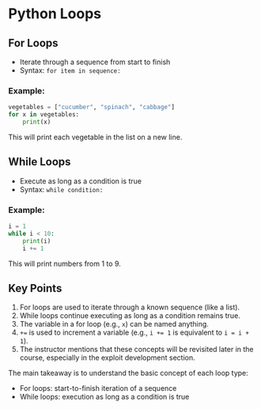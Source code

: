 # Python Loops

## For Loops

- Iterate through a sequence from start to finish
- Syntax: `for item in sequence:`

### Example:

```python
vegetables = ["cucumber", "spinach", "cabbage"]
for x in vegetables:
    print(x)
```

This will print each vegetable in the list on a new line.

## While Loops

- Execute as long as a condition is true
- Syntax: `while condition:`

### Example:

```python
i = 1
while i < 10:
    print(i)
    i += 1
```

This will print numbers from 1 to 9.

## Key Points

1. For loops are used to iterate through a known sequence (like a list).
2. While loops continue executing as long as a condition remains true.
3. The variable in a for loop (e.g., `x`) can be named anything.
4. `+=` is used to increment a variable (e.g., `i += 1` is equivalent to `i = i + 1`).
5. The instructor mentions that these concepts will be revisited later in the course, especially in the exploit development section.

The main takeaway is to understand the basic concept of each loop type:

- For loops: start-to-finish iteration of a sequence
- While loops: execution as long as a condition is true
